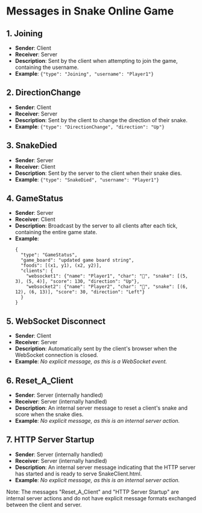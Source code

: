 # Messages in Snake Online Game

## 1. Joining
- **Sender**: Client
- **Receiver**: Server
- **Description**: Sent by the client when attempting to join the game, containing the username.
- **Example**: `{"type": "Joining", "username": "Player1"}`

## 2. DirectionChange
- **Sender**: Client
- **Receiver**: Server
- **Description**: Sent by the client to change the direction of their snake.
- **Example**: `{"type": "DirectionChange", "direction": "Up"}`

## 3. SnakeDied
- **Sender**: Server
- **Receiver**: Client
- **Description**: Sent by the server to the client when their snake dies.
- **Example**: `{"type": "SnakeDied", "username": "Player1"}`

## 4. GameStatus
- **Sender**: Server
- **Receiver**: Client
- **Description**: Broadcast by the server to all clients after each tick, containing the entire game state.
- **Example**: 
  ```
  {
    "type": "GameStatus",
    "game_board": "updated game board string",
    "foods": [(x1, y1), (x2, y2)],
    "clients": {
      "websocket1": {"name": "Player1", "char": "🔴", "snake": [(5, 3), (5, 4)], "score": 130, "direction": "Up"},
      "websocket2": {"name": "Player2", "char": "🔵", "snake": [(6, 12), (6, 13)], "score": 30, "direction": "Left"}
    }
  }
  ```

## 5. WebSocket Disconnect
- **Sender**: Client
- **Receiver**: Server
- **Description**: Automatically sent by the client's browser when the WebSocket connection is closed.
- **Example**: *No explicit message, as this is a WebSocket event.*

## 6. Reset_A_Client
- **Sender**: Server (internally handled)
- **Receiver**: Server (internally handled)
- **Description**: An internal server message to reset a client's snake and score when the snake dies.
- **Example**: *No explicit message, as this is an internal server action.*

## 7. HTTP Server Startup
- **Sender**: Server (internally handled)
- **Receiver**: Server (internally handled)
- **Description**: An internal server message indicating that the HTTP server has started and is ready to serve SnakeClient.html.
- **Example**: *No explicit message, as this is an internal server action.*

Note: The messages "Reset_A_Client" and "HTTP Server Startup" are internal server actions and do not have explicit message formats exchanged between the client and server.
